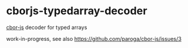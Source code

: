# cborjs-typedarray-decoder

[cbor-js](https://github.com/paroga/cbor-js) decoder for typed arrays

work-in-progress, see also <https://github.com/paroga/cbor-js/issues/3>